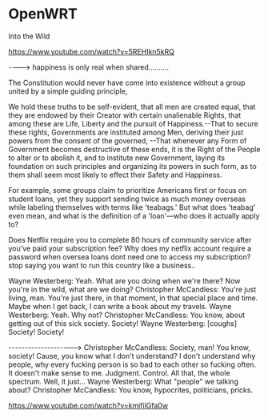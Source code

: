 # OpenWRT
Into the Wild


https://www.youtube.com/watch?v=5REHIkn5kRQ 





----> happiness is only real when shared..........



The Constitution would never have come into existence without a group united by a simple guiding principle,

We hold these truths to be self-evident, that all men are created equal, that they are endowed by their Creator with certain unalienable Rights, that among these are Life, Liberty and the pursuit of Happiness.--That to secure these rights, Governments are instituted among Men, deriving their just powers from the consent of the governed, --That whenever any Form of Government becomes destructive of these ends, it is the Right of the People to alter or to abolish it, and to institute new Government, laying its foundation on such principles and organizing its powers in such form, as to them shall seem most likely to effect their Safety and Happiness. 

For example, some groups claim to prioritize Americans first or focus on student loans, yet they support sending twice as much money overseas while labeling themselves with terms like 'teabags.' But what does 'teabag' even mean, and what is the definition of a 'loan'—who does it actually apply to? 



Does Netflix require you to complete 80 hours of community service after you’ve paid your subscription fee? Why does my netflix account require a password when oversea loans dont need one to access my subscription? stop saying you want to run this country like a business.. 





Wayne Westerberg: Yeah. What are you doing when we're there? Now you're in the wild, what are we doing?
Christopher McCandless: You're just living, man. You're just there, in that moment, in that special place and time. Maybe when I get back, I can write a book about my travels.
Wayne Westerberg: Yeah. Why not?
Christopher McCandless: You know, about getting out of this sick society. Society!
Wayne Westerberg: [coughs] Society! Society!



--------------------> Christopher McCandless: Society, man! You know, society! Cause, you know what I don't understand? I don't understand why people, why every fucking person is so bad to each other so fucking often. It doesn't make sense to me. Judgment. Control. All that, the whole spectrum. Well, it just...
Wayne Westerberg: What "people" we talking about?
Christopher McCandless: You know, hypocrites, politicians, pricks.




https://www.youtube.com/watch?v=kmjfilGfa0w



